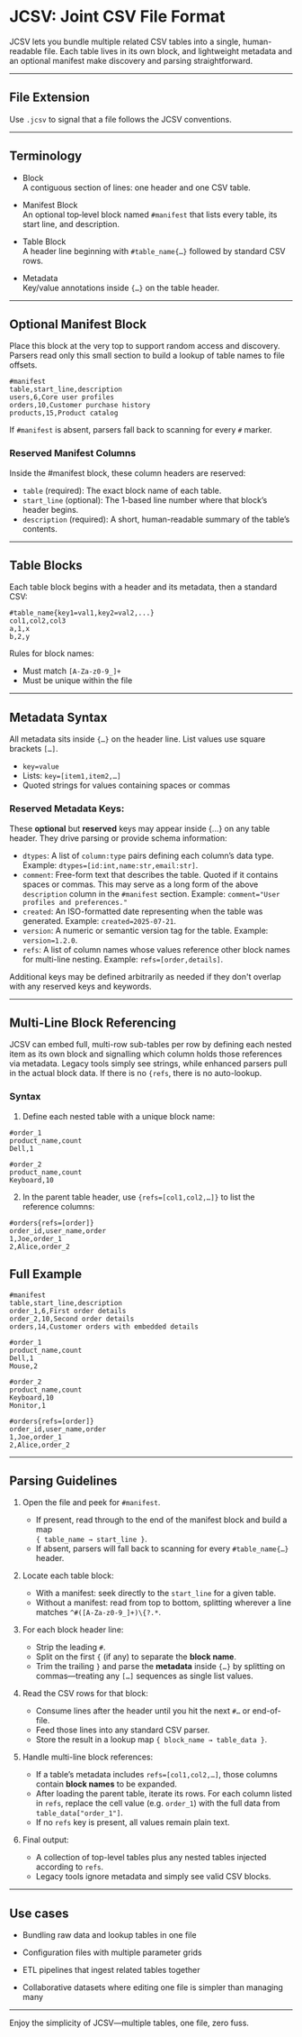 # JCSV: Joint CSV File Format

JCSV lets you bundle multiple related CSV tables into a single, human-readable file. Each table lives in its own block, and lightweight metadata and an optional manifest make discovery and parsing straightforward.

---

## File Extension

Use `.jcsv` to signal that a file follows the JCSV conventions.

---

## Terminology

- Block  
  A contiguous section of lines: one header and one CSV table.

- Manifest Block  
  An optional top‐level block named `#manifest` that lists every table, its start line, and description.

- Table Block  
  A header line beginning with `#table_name{…}` followed by standard CSV rows.

- Metadata  
  Key/value annotations inside `{…}` on the table header.

---

## Optional Manifest Block

Place this block at the very top to support random access and discovery. Parsers read only this small section to build a lookup of table names to file offsets.

```csv
#manifest
table,start_line,description
users,6,Core user profiles
orders,10,Customer purchase history
products,15,Product catalog
```
If `#manifest` is absent, parsers fall back to scanning for every `#` marker.

### Reserved Manifest Columns

Inside the #manifest block, these column headers are reserved:

- `table` (required): The exact block name of each table.
- `start_line` (optional): The 1-based line number where that block’s header begins.
- `description` (required): A short, human-readable summary of the table’s contents.

---

## Table Blocks

Each table block begins with a header and its metadata, then a standard CSV:

```csv
#table_name{key1=val1,key2=val2,...}
col1,col2,col3
a,1,x
b,2,y
```

Rules for block names:

- Must match `[A-Za-z0-9_]+`
- Must be unique within the file

---

## Metadata Syntax

All metadata sits inside `{…}` on the header line. List values use square brackets `[…]`.

- `key=value`
- Lists: `key=[item1,item2,…]`
- Quoted strings for values containing spaces or commas

### Reserved Metadata Keys:

These **optional** but **reserved** keys may appear inside {…} on any table header. They drive parsing or provide schema information:

- `dtypes`: A list of `column:type` pairs defining each column’s data type. Example: `dtypes=[id:int,name:str,email:str]`.
- `comment`: Free-form text that describes the table. Quoted if it contains spaces or commas. This may serve as a long form of the above `description` column in the `#manifest` section. Example: `comment="User profiles and preferences."`
- `created`: An ISO-formatted date representing when the table was generated. Example: `created=2025-07-21`.
- `version`: A numeric or semantic version tag for the table. Example: `version=1.2.0`.
- `refs`: A list of column names whose values reference other block names for multi-line nesting. Example: `refs=[order,details]`.

Additional keys may be defined arbitrarily as needed if they don't overlap with any reserved keys and keywords.

---

## Multi-Line Block Referencing

JCSV can embed full, multi-row sub-tables per row by defining each nested item as its own block and signalling which column holds those references via metadata. Legacy tools simply see strings, while enhanced parsers pull in the actual block data. If there is no `{refs`, there is no auto-lookup.

### Syntax

1. Define each nested table with a unique block name:

```csv
#order_1
product_name,count
Dell,1

#order_2
product_name,count
Keyboard,10
```

2. In the parent table header, use `{refs=[col1,col2,…]}` to list the reference columns:

```csv
#orders{refs=[order]}
order_id,user_name,order
1,Joe,order_1
2,Alice,order_2
``` 

## Full Example

```csv
#manifest
table,start_line,description
order_1,6,First order details
order_2,10,Second order details
orders,14,Customer orders with embedded details

#order_1
product_name,count
Dell,1
Mouse,2

#order_2
product_name,count
Keyboard,10
Monitor,1

#orders{refs=[order]}
order_id,user_name,order
1,Joe,order_1
2,Alice,order_2
```

---

## Parsing Guidelines

1. Open the file and peek for `#manifest`.  
   - If present, read through to the end of the manifest block and build a map  
     `{ table_name → start_line }`.  
   - If absent, parsers will fall back to scanning for every `#table_name{…}` header.

2. Locate each table block:  
   - With a manifest: seek directly to the `start_line` for a given table.  
   - Without a manifest: read from top to bottom, splitting wherever a line matches `^#([A-Za-z0-9_]+)\{?.*`.

3. For each block header line:  
   - Strip the leading `#`.  
   - Split on the first `{` (if any) to separate the **block name**.  
   - Trim the trailing `}` and parse the **metadata** inside `{…}` by splitting on commas—treating any `[…]` sequences as single list values.

4. Read the CSV rows for that block:  
   - Consume lines after the header until you hit the next `#…` or end-of-file.  
   - Feed those lines into any standard CSV parser.  
   - Store the result in a lookup map `{ block_name → table_data }`.

5. Handle multi-line block references:  
   - If a table’s metadata includes `refs=[col1,col2,…]`, those columns contain **block names** to be expanded.  
   - After loading the parent table, iterate its rows. For each column listed in `refs`, replace the cell value (e.g. `order_1`) with the full data from `table_data["order_1"]`.  
   - If no `refs` key is present, all values remain plain text.

6. Final output:  
   - A collection of top-level tables plus any nested tables injected according to `refs`.  
   - Legacy tools ignore metadata and simply see valid CSV blocks.


---

## Use cases

- Bundling raw data and lookup tables in one file

- Configuration files with multiple parameter grids

- ETL pipelines that ingest related tables together

- Collaborative datasets where editing one file is simpler than managing many

---

Enjoy the simplicity of JCSV—multiple tables, one file, zero fuss.
